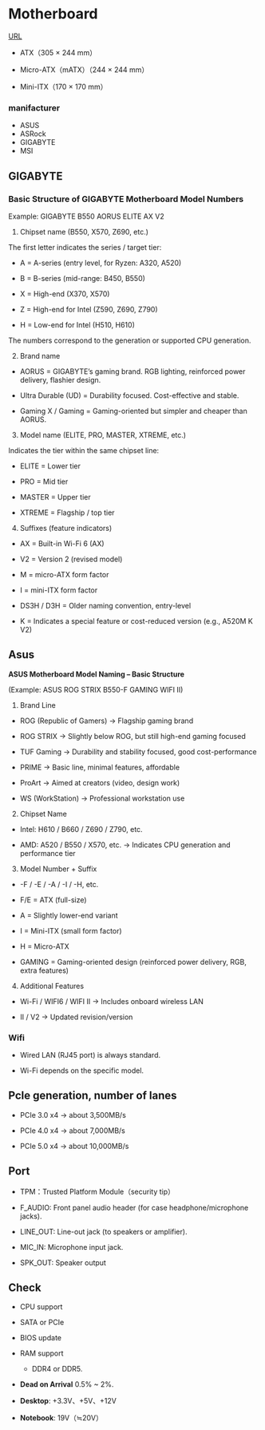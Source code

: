 # Motherboard
[URL](https://www.sycom.co.jp/media/archives/2012/)

* ATX（305 × 244 mm）

* Micro-ATX（mATX）（244 × 244 mm）

* Mini-ITX（170 × 170 mm）

### manifacturer
* ASUS
* ASRock 
* GIGABYTE
* MSI

## GIGABYTE

### Basic Structure of GIGABYTE Motherboard Model Numbers

Example: GIGABYTE B550 AORUS ELITE AX V2

1. Chipset name (B550, X570, Z690, etc.)

The first letter indicates the series / target tier:

* A = A-series (entry level, for Ryzen: A320, A520)

* B = B-series (mid-range: B450, B550)

* X = High-end (X370, X570)

* Z = High-end for Intel (Z590, Z690, Z790)

* H = Low-end for Intel (H510, H610)

The numbers correspond to the generation or supported CPU generation.

2. Brand name

* AORUS = GIGABYTE’s gaming brand. RGB lighting, reinforced power delivery, flashier design.

* Ultra Durable (UD) = Durability focused. Cost-effective and stable.

* Gaming X / Gaming = Gaming-oriented but simpler and cheaper than AORUS.

3. Model name (ELITE, PRO, MASTER, XTREME, etc.)

Indicates the tier within the same chipset line:

* ELITE = Lower tier

* PRO = Mid tier

* MASTER = Upper tier

* XTREME = Flagship / top tier

4. Suffixes (feature indicators)

* AX = Built-in Wi-Fi 6 (AX)

* V2 = Version 2 (revised model)

* M = micro-ATX form factor

* I = mini-ITX form factor

* DS3H / D3H = Older naming convention, entry-level

* K = Indicates a special feature or cost-reduced version (e.g., A520M K V2)



## Asus

**ASUS Motherboard Model Naming – Basic Structure**

(Example: ASUS ROG STRIX B550-F GAMING WIFI II)

1. Brand Line

* ROG (Republic of Gamers) → Flagship gaming brand

* ROG STRIX → Slightly below ROG, but still high-end gaming focused

* TUF Gaming → Durability and stability focused, good cost-performance

* PRIME → Basic line, minimal features, affordable

* ProArt → Aimed at creators (video, design work)

* WS (WorkStation) → Professional workstation use

2. Chipset Name

* Intel: H610 / B660 / Z690 / Z790, etc.

* AMD: A520 / B550 / X570, etc.
→ Indicates CPU generation and performance tier

3. Model Number + Suffix

* -F / -E / -A / -I / -H, etc.

* F/E = ATX (full-size)

* A = Slightly lower-end variant

* I = Mini-ITX (small form factor)

* H = Micro-ATX

* GAMING = Gaming-oriented design (reinforced power delivery, RGB, extra features)

4. Additional Features

* Wi-Fi / WIFI6 / WIFI II → Includes onboard wireless LAN

* II / V2 → Updated revision/version


### Wifi

* Wired LAN (RJ45 port) is always standard.

* Wi-Fi depends on the specific model.


## Pcle generation, number of lanes

* PCIe 3.0 x4 → about 3,500MB/s

* PCIe 4.0 x4 → about 7,000MB/s

* PCIe 5.0 x4 → about 10,000MB/s


## Port
* TPM：Trusted Platform Module（security tip）

* F_AUDIO: Front panel audio header (for case headphone/microphone jacks).

* LINE_OUT: Line-out jack (to speakers or amplifier).

* MIC_IN: Microphone input jack.

* SPK_OUT: Speaker output

## Check

* CPU support

* SATA or PCIe

* BIOS update

* RAM support
    * DDR4 or DDR5.


* **Dead on Arrival**
0.5% ~ 2%.

* **Desktop**: +3.3V、+5V、+12V 
* **Notebook**: 19V（≒20V）